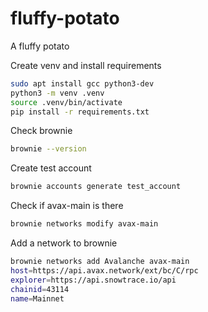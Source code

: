 # fluffy-potato

A fluffy potato

Create venv and install requirements

```bash
sudo apt install gcc python3-dev
python3 -m venv .venv
source .venv/bin/activate
pip install -r requirements.txt
```

Check brownie

```bash
brownie --version
```

Create test account

```bash
brownie accounts generate test_account
```

Check if avax-main is there

```bash
brownie networks modify avax-main
```

Add a network to brownie

```bash
brownie networks add Avalanche avax-main 
host=https://api.avax.network/ext/bc/C/rpc 
explorer=https://api.snowtrace.io/api 
chainid=43114 
name=Mainnet
```
